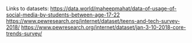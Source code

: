 Links to datasets:
https://data.world/maheepmahat/data-of-usage-of-social-media-by-students-between-age-17-22
https://www.pewresearch.org/internet/dataset/teens-and-tech-survey-2018/
https://www.pewresearch.org/internet/dataset/jan-3-10-2018-core-trends-survey/ 
